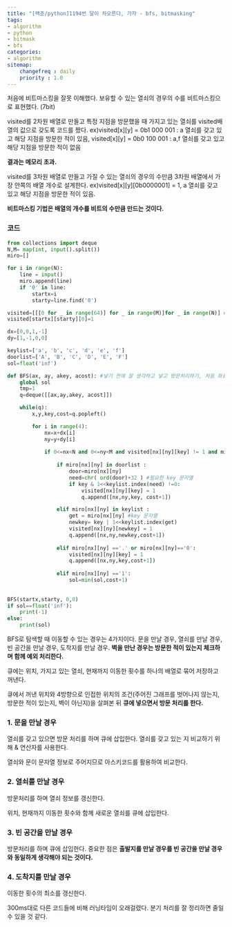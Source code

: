 ```yaml
---
title: "[백준/python]1194번 달이 차오른다, 가자 - bfs, bitmasking"
tags:
- algorithm
- python
- bitmask
- bfs
categories:
- algorithm
sitemap:
    changefreq : daily
    priority : 1.0
---
```


처음에 비트마스킹을 잘못 이해했다. 보유할 수 있는 열쇠의 경우의 수를 비트마스킹으로 표현했다. (7bit)

visited를 2차원 배열로 만들고 특정 지점을 방문했을 때 가지고 있는 열쇠를 visited배열의 값으로 갖도록 코드를 짰다. ex)visited[x][y] = 0b1 000 001 : a 열쇠를 갖고 있고 해당 지점을 방문한 적이 있음, visited[x][y] = 0b0 100 001 : a,f 열쇠를 갖고 있고 해당 지점을 방문한 적이 없음

**결과는 메모리 초과.**

visited를 3차원 배열로 만들고 가질 수 있는 열쇠의 경우의 수만큼 3차원 배열에서 가장 안쪽의 배열 개수로 설계한다. ex)visited[x][y][0b0000001] = 1, a 열쇠를 갖고 있고 해당 지점을 방문한 적이 있음.

**비트마스킹 기법은 배열의 개수를 비트의 수만큼 만드는 것이다.**

### 코드

```python
from collections import deque
N,M= map(int, input().split())
miro=[]

for i in range(N):
    line = input()
    miro.append(line)
    if '0' in line:
        startx=i
        starty=line.find('0')

visited=[[[0 for _ in range(64)] for _ in range(M)]for _ in range(N)] #visited[x][y] x=세로N, y=가로M
visited[startx][starty][0]=1

dx=[0,0,1,-1]
dy=[1,-1,0,0]

keylist=['a', 'b', 'c', 'd', 'e', 'f']
doorlist=['A', 'B', 'C', 'D', 'E', 'F']
sol=float('inf')

def BFS(ax, ay, akey, acost): #넣기 전에 잘 생각하고 넣고 방문처리하기, 처음 좌표 방문처리하기
    global sol
    tmp=1
    q=deque([[ax,ay,akey, acost]])

    while(q):
        x,y,key,cost=q.popleft()

        for i in range(4):
            nx=x+dx[i]
            ny=y+dy[i]
    
            if 0<=nx<N and 0<=ny<M and visited[nx][ny][key] != 1 and miro[nx][ny]!='#':
                
                if miro[nx][ny] in doorlist :
                    door=miro[nx][ny]
                    need=chr( ord(door)+32 ) #필요한 key 문자열
                    if key & 1<<keylist.index(need) !=0:
                        visited[nx][ny][key] = 1
                        q.append([nx,ny,key, cost+1])    

                elif miro[nx][ny] in keylist :
                    get = miro[nx][ny] #key 문자열
                    newkey= key | 1<<keylist.index(get)
                    visited[nx][ny][newkey] = 1
                    q.append([nx,ny,newkey,cost+1])
                    
                elif miro[nx][ny] =='.' or miro[nx][ny]=='0':
                    visited[nx][ny][key] = 1
                    q.append([nx,ny,key,cost+1])
                    
                elif miro[nx][ny] =='1':
                    sol=min(sol,cost+1)
                
                    
BFS(startx,starty, 0,0)
if sol==float('inf'):
    print(-1)
else:
    print(sol)
```

BFS로 탐색할 때 이동할 수 있는 경우는 4가지이다. 문을 만날 경우, 열쇠를 만날 경우, 빈 공간을 만날 경우, 도착지를 만날 경우. **벽을 만난 경우는 방문한 적이 있는지 체크하며 함께 예외 처리한다.** 

큐에는 위치, 가지고 있는 열쇠, 현재까지 이동한 횟수를 하나의 배열로 묶어 저장하고 꺼낸다.

큐에서 꺼낸 위치와 4방향으로 인접한 위치의 조건(주어진 그래프를 벗어나지 않는지, 방문한 적이 있는지, 벽이 아닌지)을 살펴본 뒤 **큐에 넣으면서 방문 처리를 한다.**

### 1. 문을 만날 경우

열쇠를 갖고 있으면 방문 처리를 하며 큐에 삽입한다. 열쇠를 갖고 있는 지 비교하기 위해 & 연산자를 사용한다.

열쇠와 문이 문자열 정보로 주어지므로 아스키코드를 활용하여 비교한다.

### 2. 열쇠를 만날 경우

방문처리를 하며 열쇠 정보를 갱신한다. 

위치, 현재까지 이동한 횟수와 함께 새로운 열쇠를 큐에 삽입한다.

### 3. 빈 공간을 만날 경우

방문처리를 하며 큐에 삽입한다. 중요한 점은 **출발지를 만날 경우를 빈 공간을 만날 경우와 동일하게 생각해야 되는 것이다.**

### 4. 도착지를 만날 경우

이동한 횟수의 최소를 갱신한다.

300ms대로 다른 코드들에 비해 러닝타임이 오래걸렸다. 분기 처리를 잘 정리하면 줄일 수 있을 것 같다.
